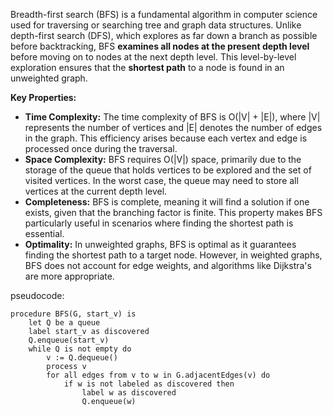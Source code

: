 Breadth-first search (BFS) is a fundamental algorithm in computer science used for traversing or searching tree and graph data structures. Unlike depth-first search (DFS), which explores as far down a branch as possible before backtracking, BFS **examines all nodes at the present depth level** before moving on to nodes at the next depth level. This level-by-level exploration ensures that the **shortest path** to a node is found in an unweighted graph.

**Key Properties:**
- **Time Complexity:** The time complexity of BFS is O(|V| + |E|), where |V| represents the number of vertices and |E| denotes the number of edges in the graph. This efficiency arises because each vertex and edge is processed once during the traversal.
- **Space Complexity:** BFS requires O(|V|) space, primarily due to the storage of the queue that holds vertices to be explored and the set of visited vertices. In the worst case, the queue may need to store all vertices at the current depth level.
- **Completeness:** BFS is complete, meaning it will find a solution if one exists, given that the branching factor is finite. This property makes BFS particularly useful in scenarios where finding the shortest path is essential.
- **Optimality:** In unweighted graphs, BFS is optimal as it guarantees finding the shortest path to a target node. However, in weighted graphs, BFS does not account for edge weights, and algorithms like Dijkstra's are more appropriate.

pseudocode: 
```
procedure BFS(G, start_v) is
    let Q be a queue
    label start_v as discovered
    Q.enqueue(start_v)
    while Q is not empty do
        v := Q.dequeue()
        process v
        for all edges from v to w in G.adjacentEdges(v) do
            if w is not labeled as discovered then
                label w as discovered
                Q.enqueue(w)
```

